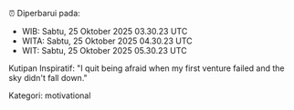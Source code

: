 ⏰ Diperbarui pada:
- WIB: Sabtu, 25 Oktober 2025 03.30.23 UTC
- WITA: Sabtu, 25 Oktober 2025 04.30.23 UTC
- WIT: Sabtu, 25 Oktober 2025 05.30.23 UTC

Kutipan Inspiratif:
"I quit being afraid when my first venture failed and the sky didn't fall down."


Kategori: motivational

